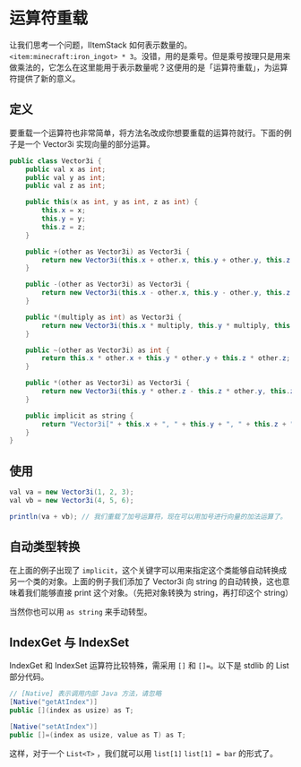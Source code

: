 # 运算符重载

让我们思考一个问题，IItemStack 如何表示数量的。`<item:minecraft:iron_ingot> * 3`。没错，用的是乘号。但是乘号按理只是用来做乘法的，它怎么在这里能用于表示数量呢？这便用的是「运算符重载」，为运算符提供了新的意义。

## 定义

要重载一个运算符也非常简单，将方法名改成你想要重载的运算符就行。下面的例子是一个 Vector3i 实现向量的部分运算。

```java
public class Vector3i {
    public val x as int;
    public val y as int;
    public val z as int;

    public this(x as int, y as int, z as int) {
        this.x = x;
        this.y = y;
        this.z = z;
    }

    public +(other as Vector3i) as Vector3i {
        return new Vector3i(this.x + other.x, this.y + other.y, this.z + other.z);
    }

    public -(other as Vector3i) as Vector3i {
        return new Vector3i(this.x - other.x, this.y - other.y, this.z - other.z);
    }

    public *(multiply as int) as Vector3i {
        return new Vector3i(this.x * multiply, this.y * multiply, this.z * multiply);
    }

    public ~(other as Vector3i) as int {
        return this.x * other.x + this.y * other.y + this.z * other.z;
    }

    public *(other as Vector3i) as Vector3i {
        return new Vector3i(this.y * other.z - this.z * other.y, this.z * other.x - this.x * other.z, this.x * other.y - this.y * other.x);
    }

    public implicit as string {
        return "Vector3i[" + this.x + ", " + this.y + ", " + this.z + "]";
    }
}
```

## 使用

```java
val va = new Vector3i(1, 2, 3);
val vb = new Vector3i(4, 5, 6);

println(va + vb); // 我们重载了加号运算符，现在可以用加号进行向量的加法运算了。
```

## 自动类型转换

在上面的例子出现了 `implicit`，这个关键字可以用来指定这个类能够自动转换成另一个类的对象。上面的例子我们添加了 Vector3i 向 string 的自动转换，这也意味着我们能够直接 print 这个对象。（先把对象转换为 string，再打印这个 string）

当然你也可以用 `as string` 来手动转型。

## IndexGet 与 IndexSet

IndexGet 和 IndexSet 运算符比较特殊，需采用 `[]` 和 `[]=`。以下是 stdlib 的 List 部分代码。

```java
// [Native] 表示调用内部 Java 方法，请忽略
[Native("getAtIndex")]
public [](index as usize) as T;

[Native("setAtIndex")]
public []=(index as usize, value as T) as T;
```

这样，对于一个 `List<T>` ，我们就可以用 `list[1]` `list[1] = bar` 的形式了。
